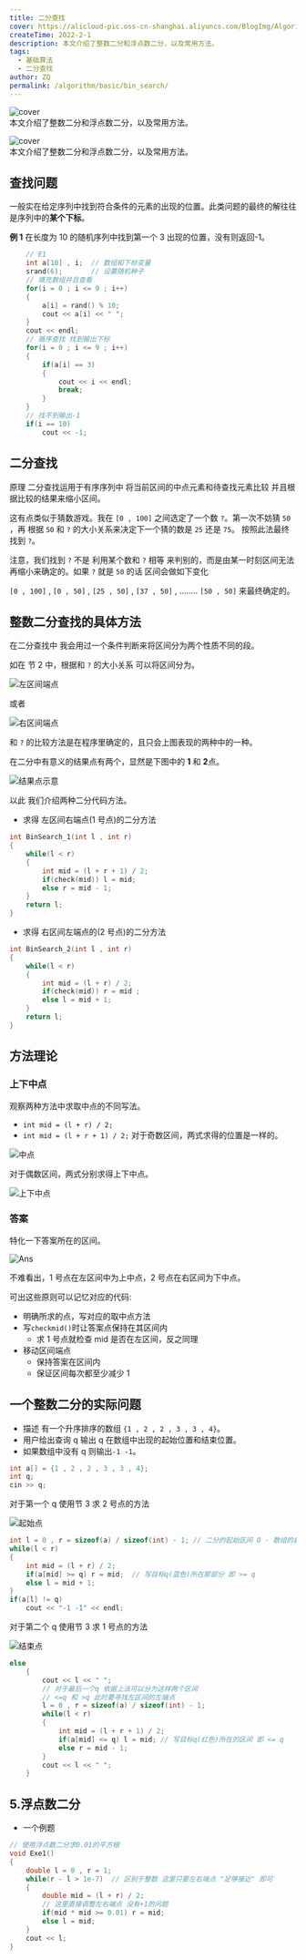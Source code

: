 ```yaml
---
title: 二分查找
cover: https://alicloud-pic.oss-cn-shanghai.aliyuncs.com/BlogImg/Algorithm/%E4%BA%8C%E5%88%86%E6%9F%A5%E6%89%BE/%E5%B0%81%E9%9D%A2.png
createTime: 2022-2-1
description: 本文介绍了整数二分和浮点数二分，以及常用方法。
tags:
  - 基础算法
  - 二分查找
author: ZQ
permalink: /algorithm/basic/bin_search/
---
```

![cover]( https://alicloud-pic.oss-cn-shanghai.aliyuncs.com/BlogImg/Algorithm/%E4%BA%8C%E5%88%86%E6%9F%A5%E6%89%BE/%E5%B0%81%E9%9D%A2.png)
<br> 本文介绍了整数二分和浮点数二分，以及常用方法。
<!-- more -->
![cover]( https://alicloud-pic.oss-cn-shanghai.aliyuncs.com/BlogImg/Algorithm/%E4%BA%8C%E5%88%86%E6%9F%A5%E6%89%BE/%E5%B0%81%E9%9D%A2.png)
<br> 本文介绍了整数二分和浮点数二分，以及常用方法。
<!-- more -->

## 查找问题

一般实在给定序列中找到符合条件的元素的出现的位置。此类问题的最终的解往往是序列中的**某个下标**。

**例 1** 在长度为 10 的随机序列中找到第一个 3 出现的位置，没有则返回-1。

```c++
    // E1
    int a[10] , i;  // 数组和下标变量
    srand(6);       // 设置随机种子
    // 填充数组并且查看
    for(i = 0 ; i <= 9 ; i++)
    {
        a[i] = rand() % 10;
        cout << a[i] << " ";
    }
    cout << endl;
    // 循序查找 找到输出下标
    for(i = 0 ; i <= 9 ; i++)
    {
        if(a[i] == 3)
        {
            cout << i << endl;
            break;
        }
    }
    // 找不到输出-1
    if(i == 10)
        cout << -1;
```

## 二分查找

原理 二分查找运用于有序序列中 将当前区间的中点元素和待查找元素比较 并且根据比较的结果来缩小区间。

这有点类似于猜数游戏。我在 `[0 , 100]` 之间选定了一个数 `?`。第一次不妨猜 `50` ，再 根据 `50` 和 `?` 的大小关系来决定下一个猜的数是 `25` 还是 `75`。 按照此法最终找到 `?`。

注意，我们找到 `?` 不是 利用某个数和 `?` 相等 来判别的，而是由某一时刻区间无法再缩小来确定的。如果 `?` 就是 `50` 的话 区间会做如下变化

`[0 , 100]` , `[0 , 50]` , `[25 , 50]` , `[37 , 50]` , ........ `[50 , 50]` 来最终确定的。

## 整数二分查找的具体方法

在二分查找中 我会用过一个条件判断来将区间分为两个性质不同的段。

如在 节 2 中，根据和 `?` 的大小关系 可以将区间分为。

![左区间端点](https://alicloud-pic.oss-cn-shanghai.aliyuncs.com/BlogImg/Algorithm/%E4%BA%8C%E5%88%86%E6%9F%A5%E6%89%BE/%E5%B7%A6%E5%8C%BA%E9%97%B4%E7%AB%AF%E7%82%B9.png)

或者

![右区间端点](https://alicloud-pic.oss-cn-shanghai.aliyuncs.com/BlogImg/Algorithm/%E4%BA%8C%E5%88%86%E6%9F%A5%E6%89%BE/%E5%8F%B3%E5%8C%BA%E9%97%B4%E7%AB%AF%E7%82%B9.png)

和 `?` 的比较方法是在程序里确定的，且只会上图表现的两种中的一种。

在二分中有意义的结果点有两个，显然是下图中的 **1** 和 **2**点。

![结果点示意](https://alicloud-pic.oss-cn-shanghai.aliyuncs.com/BlogImg/Algorithm/%E4%BA%8C%E5%88%86%E6%9F%A5%E6%89%BE/%E7%BB%93%E6%9E%9C%E7%82%B9%E7%A4%BA%E6%84%8F.png)

以此 我们介绍两种二分代码方法。

- 求得 左区间右端点(1 号点)的二分方法

```c++
int BinSearch_1(int l , int r)
{
    while(l < r)
    {
        int mid = (l + r + 1) / 2;
        if(check(mid)) l = mid;
        else r = mid - 1;
    }
    return l;
}
```

- 求得 右区间左端点的(2 号点)的二分方法

```c++
int BinSearch_2(int l , int r)
{
    while(l < r)
    {
        int mid = (l + r) / 2;
        if(check(mid)) r = mid ;
        else l = mid + 1;
    }
    return l;
}
```

## 方法理论

### 上下中点

观察两种方法中求取中点的不同写法。

- `int mid = (l + r) / 2;`
- `int mid = (l + r + 1) / 2;`
  对于奇数区间，两式求得的位置是一样的。

![中点](https://alicloud-pic.oss-cn-shanghai.aliyuncs.com/BlogImg/Algorithm/%E4%BA%8C%E5%88%86%E6%9F%A5%E6%89%BE/BinSearch_MidPoints_2.png)

对于偶数区间，两式分别求得上下中点。

![上下中点](https://alicloud-pic.oss-cn-shanghai.aliyuncs.com/BlogImg/Algorithm/%E4%BA%8C%E5%88%86%E6%9F%A5%E6%89%BE/BinSearch_MidPoints_1.png)

### 答案

特化一下答案所在的区间。

![Ans](https://alicloud-pic.oss-cn-shanghai.aliyuncs.com/BlogImg/Algorithm/%E4%BA%8C%E5%88%86%E6%9F%A5%E6%89%BE/BinSearch_Ans.png)

不难看出，1 号点在左区间中为上中点，2 号点在右区间为下中点。

可出这些原则可以记忆对应的代码:

- 明确所求的点，写对应的取中点方法
- 写`checkmid()`时让答案点保持在其区间内
  - 求 1 号点就检查 mid 是否在左区间，反之同理
- 移动区间端点
  - 保持答案在区间内
  - 保证区间每次都至少减少 1

## 一个整数二分的实际问题

- 描述 有一个升序排序的数组 `{1 , 2 , 2 , 3 , 3 , 4}`。
- 用户给出查询 q 输出 q 在数组中出现的起始位置和结束位置。
- 如果数组中没有 q 则输出`-1 -1`。

```c++
int a[] = {1 , 2 , 2 , 3 , 3 , 4};
int q;
cin >> q;
```

对于第一个 q 使用节 3 求 2 号点的方法

![起始点](https://alicloud-pic.oss-cn-shanghai.aliyuncs.com/BlogImg/Algorithm/%E4%BA%8C%E5%88%86%E6%9F%A5%E6%89%BE/%E8%B5%B7%E5%A7%8B%E7%82%B9.png)

```c++
int l = 0 , r = sizeof(a) / sizeof(int) - 1; // 二分的起始区间 0 - 数组的最后一个下标
while(l < r)
{
    int mid = (l + r) / 2;
    if(a[mid] >= q) r = mid;  // 写目标q(蓝色)所在那部分 即 >= q
    else l = mid + 1;
}
if(a[l] != q)
	cout << "-1 -1" << endl;
```

对于第二个 q 使用节 3 求 1 号点的方法

![结束点](https://alicloud-pic.oss-cn-shanghai.aliyuncs.com/BlogImg/Algorithm/%E4%BA%8C%E5%88%86%E6%9F%A5%E6%89%BE/%E7%BB%93%E6%9D%9F%E7%82%B9.png)

```c++
else
    {
        cout << l << " ";
        // 对于最后一个q 依据上法可以分为这样两个区间
        // <=q 和 >q 此时要寻找左区间的左端点
        l = 0 , r = sizeof(a) / sizeof(int) - 1;
        while(l < r)
        {
            int mid = (l + r + 1) / 2;
            if(a[mid] <= q) l = mid; // 写目标q(红色)所在的区间 即 <= q
            else r = mid - 1;
        }
        cout << l << " ";
    }
```

## 5.浮点数二分

- 一个例题

```c++
// 使用浮点数二分求0.01的平方根
void Exe1()
{
    double l = 0 , r = 1;
    while(r - l > 1e-7)  // 区别于整数 这里只要左右端点 "足够接近" 即可
    {
        double mid = (l + r) / 2;
        // 这里直接调整左右端点 没有+1的问题
        if(mid * mid >= 0.01) r = mid;
        else l = mid;
    }
    cout << l;
}

```
